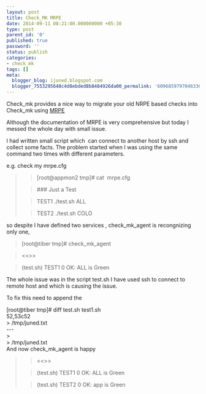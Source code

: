 ```yaml
---
layout: post
title: Check_MK MRPE
date: 2014-09-11 08:21:00.000000000 +05:30
type: post
parent_id: '0'
published: true
password: ''
status: publish
categories:
- check_mk
tags: []
meta:
  blogger_blog: ijuned.blogspot.com
  blogger_7553295648c4d8ebded8b8484926da00_permalink: '6096859797046330214'
---
```

<div dir="ltr" style="text-align:left;">Check_mk provides a nice way to migrate your old NRPE based checks into Check_mk using <a href="https://mathias-kettner.de/checkmk_mrpe.html">MRPE</a></p>
<p>Although the documentation of MRPE is very comprehensive but today I messed the whole day with small issue.</p>
<p>I had written small script which  can connect to another host by ssh and collect some facts. The problem started when I was using the same command two times with different parameters.</p>
<p>e.g. check my mrpe.cfg</p>
<blockquote class="tr_bq"><blockquote class="tr_bq">[root@appmon2 tmp]# cat  mrpe.cfg</p></blockquote>
<blockquote class="tr_bq"><p>### Just a Test</p></blockquote>
<blockquote class="tr_bq"><p>TEST1 ./test.sh ALL</p></blockquote>
<blockquote class="tr_bq"><p>TEST2 ./test.sh COLO</p></blockquote>
<div></div>
</blockquote>
<p>so despite I have defined two services , check_mk_agent is recongnizing only one,</p>
<blockquote class="tr_bq"><p>[root@tiber tmp]# check_mk_agent</p></blockquote>
<blockquote class="tr_bq"><p>&lt;&lt;&gt;&gt;</p></blockquote>
<blockquote class="tr_bq"><p>(test.sh) TEST1 0 OK: ALL is Green</p></blockquote>
<p>The whole issue was in the script test.sh I have used ssh to connect to remote host and which is causing the issue.</p>
<p>To fix this need to append the </p></div>
<p>[root@tiber tmp]# diff test.sh test1.sh<br />52,53c52<br />&gt; /tmp/juned.txt<br />---<br />&gt;       <br />&gt; /tmp/juned.txt<br />And now check_mk_agent is happy</p>
<blockquote class="tr_bq"><blockquote class="tr_bq">&lt;&lt;&gt;&gt;</p></blockquote>
<blockquote class="tr_bq"><p>(test.sh) TEST1 0 OK: ALL is Green</p></blockquote>
<blockquote class="tr_bq"><p>(test.sh) TEST2 0 OK: app is Green</p></blockquote>
<div></div>
</blockquote>
